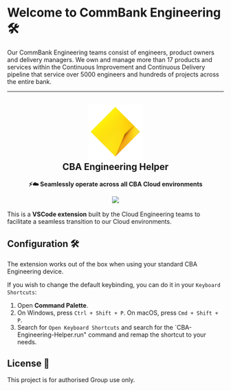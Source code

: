 # Welcome to CommBank Engineering 🛠️

Our CommBank Engineering teams consist of engineers, product owners and delivery managers. We own and manage more than 17 products and services within the Continuous Improvement and Continuous Delivery pipeline that service over 5000 engineers and hundreds of projects across the entire bank.

---

<h2 align="center"><img src="/icon.png" height="128" /><br />CBA Engineering Helper</h2>
<p align="center"><strong>⚡️☁️  Seamlessly operate across all CBA Cloud environments
</strong></p>
<p align=center>
<a href="https://marketplace.visualstudio.com/items?itemName=CBA-Utilities.cba-engineering-helper"><img src="https://img.shields.io/visual-studio-marketplace/v/CBA-Utilities.cba-engineering-helper?color=%234c1&label=Visual%20Studio%20Marketplace"></a>
</p>

This is a **VSCode extension** built by the Cloud Engineering teams to facilitate a seamless transition to our Cloud environments.

## Configuration 🛠️

The extension works out of the box when using your standard CBA Engineering device.

If you wish to change the default keybinding, you can do it in your `Keyboard Shortcuts`:

1. Open **Command Palette**.
2. On Windows, press `Ctrl + Shift + P`. On macOS, press `Cmd + Shift + P`.
3. Search for `Open Keyboard Shortcuts` and search for the `CBA-Engineering-Helper.run" command and remap the shortcut to your needs.

##  License 📄

This project is for authorised Group use only.